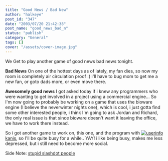 ```yaml
---
title: "Good News / Bad New"
author: "halkeye"
post_id: "347"
date: "2003/07/20 21:42:38"
post_name: "good_news_bad_n"
status: "publish"
category: "General"
tags: []
cover: "/assets/cover-image.jpg"
---
```


We Get to play another game of good news bad news tonight.

**Bad News**
On one of the hottest days as of lately, my fan dies, so now my room is completely air circulation proof :( I'll have to bug mom to get me a new fan, or goto dads more, or even move there.

**Awesomely good news**
I got asked today if i knew any programmers who were wanting to get involved in a project using a commercial engine... So I'm now going to probably be working on a game that uses the bioware engine (I believe the neverwinter nights one), which is cool, i just gotta find some other interested people, i think I'm going to ask Jordan and Richard, the only real issue is that since bioware doesn't want it leaving the office, we have to work there instead.

So i got another game to work on, this one, and the program with [![userinfo](https://stat.livejournal.com/img/userinfo.gif)kanis](https://www.livejournal.com/users/kanis/), so I'll be quite busy for a while.. YAY!
i like being busy, makes me less depressed, but i still need to become more social.

Side Note: [stupid slashdot people](https://slashdot.org/comments.pl?sid=70749&cid=6417270)
